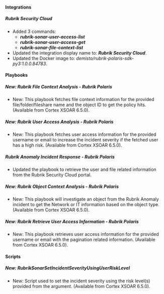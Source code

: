 
#### Integrations

##### Rubrik Security Cloud

- Added 3 commands:
  - ***rubrik-sonar-user-access-list***
  - ***rubrik-sonar-user-access-get***
  - ***rubrik-sonar-file-context-list***
- Updated the integration display name to: ***Rubrik Security Cloud***.
- Updated the Docker image to: *demisto/rubrik-polaris-sdk-py3:1.0.0.84783*.

#### Playbooks

##### New: Rubrik File Context Analysis - Rubrik Polaris

- New: This playbook fetches file context information for the provided file/folder/fileshare name and the object ID to get the policy hits. (Available from Cortex XSOAR 6.5.0).

##### New: Rubrik User Access Analysis - Rubrik Polaris

- New: This playbook fetches user access information for the provided username or email to increase the incident severity if the fetched user has a high risk. (Available from Cortex XSOAR 6.5.0).

##### Rubrik Anomaly Incident Response - Rubrik Polaris

- Updated the playbook to retrieve the user and file related information from the Rubrik Security Cloud portal. 

##### New: Rubrik Object Context Analysis - Rubrik Polaris

- New: This playbook will investigate an object from the Rubrik Anomaly incident to get the Network or IT information based on the object type. (Available from Cortex XSOAR 6.5.0).

##### New: Rubrik Retrieve User Access Information - Rubrik Polaris

- New: This playbook retrieves user access information for the provided username or email with the pagination related information. (Available from Cortex XSOAR 6.5.0).

#### Scripts

##### New: RubrikSonarSetIncidentSeverityUsingUserRiskLevel

- New: Script used to set the incident severity using the risk level(s) provided from the argument. (Available from Cortex XSOAR 6.5.0).
